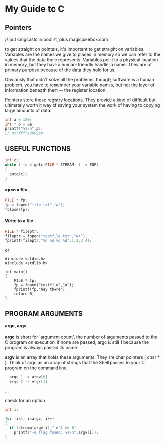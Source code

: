 My Guide to C
=============

## Pointers

// put cmgcasts in podlist,  plus magicjukebox.com

to get straight on pointers, it's important to get straight on variables.   Variables are the names we give to places in memory so we can refer to the values that the data there represents.  Variables point to a physical location in memory, but they have a human-friendly handle, a name.  They are of primary purpose because of the data they hold for us.

Obviously that didn't solve all the problems, though; software is a human problem.  you have to remember  your variable names, but not the layer of information beneath them -- the register location.  

Pointers store these registry locations.  They provide a kind of difficult but ultimately worth it way of saving your system the work of having to copying large amounts of data.
```c
int a = 120;
int * p = &a;
printf("%s\n",p);
// 0x7fff7a9002a0
```



## USEFUL FUNCTIONS

```c
int c;
while ( (c = getc(FILE * STREAM) ) != EOF)
{
  putc(c);
}
```

#### open a file
```c
FILE * fp;
fp = fopen("file.txt","w");
fclose(fp);
```

#### Write to a file
```c
FILE * fileptr;
fileptr = fopen("testfile.txt","w+");
fprintf(fileptr,"%d %d %d %d",1,2,3,4);

```
or

```
#include <stdio.h>
#include <stdlib.h>

int main()
{
    FILE * fp;
    fp = fopen("testfile","a");
    fprintf(fp,"hey there");
    return 0;
}

```

## PROGRAM ARGUMENTS

#### argc, argv

**argc** is short for 'argument count', the number of arguments passed to the C program on execution.  If none are passed, argc is still 1 because the program is always passed its name.

**argv** is an array that holds these arguments.  They are char pointers ( char * ).  Think of argc as an array of strings that the Shell passes to your C program on the command line.

```c
  argc 1 -> argv[0]
  argc 2 -> argv[1]
```
...

check for an option

```c
int i;

for (i=1; i<argc; i++)
{ 
  if (strcmp(argv[i],"-o") == 0)
    printf("-o flag found: %s\n",argv[i]);
}
```

